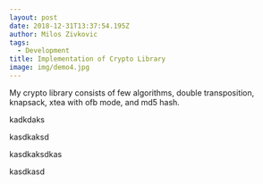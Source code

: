 ```yaml
---
layout: post
date: 2018-12-31T13:37:54.195Z
author: Milos Zivkovic
tags:
  - Development
title: Implementation of Crypto Library
image: img/demo4.jpg
---
```

My crypto library consists of few algorithms, double transposition, knapsack, xtea with ofb mode, and md5 hash.

kadkdaks

kasdkaksd

kasdkaksdkas

kasdkasd
